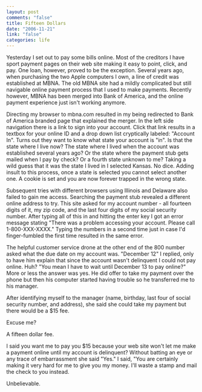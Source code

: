 ```yaml
--- 
layout: post
comments: "false"
title: Fifteen Dollars
date: "2006-11-21"
link: "false"
categories: life
---
```

Yesterday I set out to pay some bills online. Most of the creditors I have sport payment pages on their web site making it easy to point, click, and pay. One loan, however, proved to be the exception. Several years ago, when purchasing the two Apple computers I own, a line of credit was established at MBNA. The old MBNA site had a mildly complicated but still navigable online payment process that I used to make payments. Recently however, MBNA has been merged into Bank of America, and the online payment experience just isn't working anymore.

Directing my browser to mbna.com resulted in my being redirected to Bank of America branded page that explained the merger. In the left side navigation there is a link to sign into your account. Click that link results in a textbox for your online ID and a drop down list cryptically labeled: "Account In". Turns out they want to know what state your account is "in". Is that the state where I live now? The state where I lived when the account was established several years ago? Or the state where the payment stub gets mailed when I pay by check? Or a fourth state unknown to me? Taking a wild guess that it was the state I lived in I selected Kansas. No dice. Adding insult to this process, once a state is selected you cannot select another one. A cookie is set and you are now forever trapped in the wrong state.

Subsequent tries with different browsers using Illinois and Delaware also failed to gain me access. Searching the payment stub revealed a different online address to try. This site asked for my account number - all fourteen digits of it, my zip code, and the last four digits of my social security number. After typing all of this in and hitting the enter key I got an error message stating "There was a problem accessing your account. Please call 1-800-XXX-XXXX." Typing the numbers in a second time just in case I'd finger-fumbled the first time resulted in the same error.

The helpful customer service drone at the other end of the 800 number asked what the due date on my account was. "December 12" I replied, only to have him explain that since the account wasn't delinquent I could not pay online. Huh? "You mean I have to wait until December 13 to pay online?" More or less the answer was yes. He did offer to take my payment over the phone but then his computer started having trouble so he transferred me to his manager.

After identifying myself to the manager (name, birthday, last four of social security number, and address), she said she could take my payment but there would be a $15 fee.

Excuse me?

A fifteen dollar fee.

I said you want me to pay you $15 because your web site won't let me make a payment online until my account is delinquent? Without batting an eye or any trace of embarrassment she said "Yes." I said, "You are certainly making it very hard for me to give you my money. I'll waste a stamp and mail the check to you  instead.

Unbelievable.
